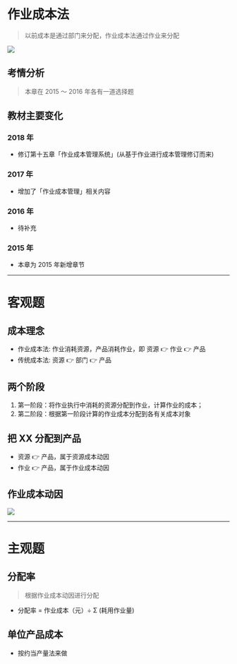 # 作业成本法
> 以前成本是通过部门来分配，作业成本法通过作业来分配

![][image-1]

## 考情分析
> 本章在 2015 ～ 2016 年各有一道选择题

## 教材主要变化
### 2018 年
- 修订第十五章「作业成本管理系统」(从基于作业进行成本管理修订而来)

### 2017 年
- 增加了「作业成本管理」相关内容

### 2016 年
- 待补充

### 2015 年
- 本章为 2015 年新增章节

---- 
# 客观题
## 成本理念
- 作业成本法: 作业消耗资源，产品消耗作业，即 资源 👉 作业 👉 产品
- 传统成本法: 资源 👉 部门 👉 产品

## 两个阶段
1. 第一阶段：将作业执行中消耗的资源分配到作业，计算作业的成本； 
2. 第二阶段：根据第一阶段计算的作业成本分配到各有关成本对象

## 把 XX 分配到产品
- 资源 👉 产品，属于资源成本动因
- 作业 👉 产品，属于作业成本动因

## 作业成本动因
![][image-2]

---- 
# 主观题
## 分配率
> 根据作业成本动因进行分配

- 分配率 = 作业成本（元）÷ Σ (耗用作业量)

## 单位产品成本
- 按约当产量法来做

[image-1]:	https://ws3.sinaimg.cn/large/006tKfTcgy1fpxn0ryuvsj30bt07kq4a.jpg
[image-2]:	https://ws3.sinaimg.cn/large/006tKfTcgy1fpxnfcqufhj31kw09jwkp.jpg